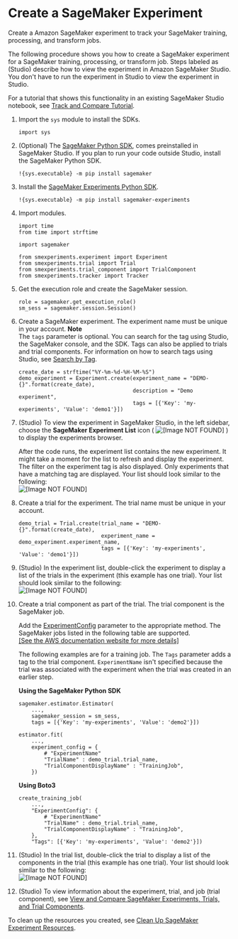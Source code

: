# Create a SageMaker Experiment<a name="experiments-create"></a>

Create a Amazon SageMaker experiment to track your SageMaker training, processing, and transform jobs\.

The following procedure shows you how to create a SageMaker experiment for a SageMaker training, processing, or transform job\. Steps labeled as \(Studio\) describe how to view the experiment in Amazon SageMaker Studio\. You don't have to run the experiment in Studio to view the experiment in Studio\.

For a tutorial that shows this functionality in an existing SageMaker Studio notebook, see [Track and Compare Tutorial](experiments-mnist.md)\.

1. Import the `sys` module to install the SDKs\.

   ```
   import sys
   ```

1. \(Optional\) The [SageMaker Python SDK](https://sagemaker.readthedocs.io), comes preinstalled in SageMaker Studio\. If you plan to run your code outside Studio, install the SageMaker Python SDK\.

   ```
   !{sys.executable} -m pip install sagemaker
   ```

1. Install the [SageMaker Experiments Python SDK](https://sagemaker-experiments.readthedocs.io/en/latest/)\.

   ```
   !{sys.executable} -m pip install sagemaker-experiments
   ```

1. Import modules\.

   ```
   import time
   from time import strftime
   
   import sagemaker
   
   from smexperiments.experiment import Experiment
   from smexperiments.trial import Trial
   from smexperiments.trial_component import TrialComponent
   from smexperiments.tracker import Tracker
   ```

1. Get the execution role and create the SageMaker session\.

   ```
   role = sagemaker.get_execution_role()
   sm_sess = sagemaker.session.Session()
   ```

1. Create a SageMaker experiment\. The experiment name must be unique in your account\.
**Note**  
The `tags` parameter is optional\. You can search for the tag using Studio, the SageMaker console, and the SDK\. Tags can also be applied to trials and trial components\. For information on how to search tags using Studio, see [Search by Tag](experiments-search-studio.md#experiments-search-studio-tags)\.

   ```
   create_date = strftime("%Y-%m-%d-%H-%M-%S")
   demo_experiment = Experiment.create(experiment_name = "DEMO-{}".format(create_date),
                                       description = "Demo experiment",
                                       tags = [{'Key': 'my-experiments', 'Value': 'demo1'}])
   ```

1. \(Studio\) To view the experiment in SageMaker Studio, in the left sidebar, choose the **SageMaker Experiment List** icon \( ![\[Image NOT FOUND\]](http://docs.aws.amazon.com/sagemaker/latest/dg/images/icons/Experiment_list_squid.png) \) to display the experiments browser\.

   After the code runs, the experiment list contains the new experiment\. It might take a moment for the list to refresh and display the experiment\. The filter on the experiment tag is also displayed\. Only experiments that have a matching tag are displayed\. Your list should look similar to the following:  
![\[Image NOT FOUND\]](http://docs.aws.amazon.com/sagemaker/latest/dg/images/studio/studio-setup-experiment-list.png)

1. Create a trial for the experiment\. The trial name must be unique in your account\.

   ```
   demo_trial = Trial.create(trial_name = "DEMO-{}".format(create_date),
                             experiment_name = demo_experiment.experiment_name,
                             tags = [{'Key': 'my-experiments', 'Value': 'demo1'}])
   ```

1. \(Studio\) In the experiment list, double\-click the experiment to display a list of the trials in the experiment \(this example has one trial\)\. Your list should look similar to the following:  
![\[Image NOT FOUND\]](http://docs.aws.amazon.com/sagemaker/latest/dg/images/studio/studio-setup-trial-list.png)

1. Create a trial component as part of the trial\. The trial component is the SageMaker job\.

   Add the [ExperimentConfig](https://docs.aws.amazon.com/sagemaker/latest/APIReference/API_ExperimentConfig.html) parameter to the appropriate method\. The SageMaker jobs listed in the following table are supported\.    
[\[See the AWS documentation website for more details\]](http://docs.aws.amazon.com/sagemaker/latest/dg/experiments-create.html)

   The following examples are for a training job\. The `Tags` parameter adds a tag to the trial component\. `ExperimentName` isn't specified because the trial was associated with the experiment when the trial was created in an earlier step\.

   **Using the SageMaker Python SDK**

   ```
   sagemaker.estimator.Estimator(
       ...,
       sagemaker_session = sm_sess,
       tags = [{'Key': 'my-experiments', 'Value': 'demo2'}])
   
   estimator.fit(
       ...,
       experiment_config = {
           # "ExperimentName"
           "TrialName" : demo_trial.trial_name,
           "TrialComponentDisplayName" : "TrainingJob",
       })
   ```

   **Using Boto3**

   ```
   create_training_job(
       ...,
       "ExperimentConfig": {
           # "ExperimentName"
           "TrialName" : demo_trial.trial_name,
           "TrialComponentDisplayName" : "TrainingJob",
       },
       "Tags": [{'Key': 'my-experiments', 'Value': 'demo2'}])
   ```

1. \(Studio\) In the trial list, double\-click the trial to display a list of the components in the trial \(this example has one trial\)\. Your list should look similar to the following:  
![\[Image NOT FOUND\]](http://docs.aws.amazon.com/sagemaker/latest/dg/images/studio/studio-setup-component-list.png)

1. \(Studio\) To view information about the experiment, trial, and job \(trial component\), see [View and Compare SageMaker Experiments, Trials, and Trial Components](experiments-view-compare.md)\.

To clean up the resources you created, see [Clean Up SageMaker Experiment Resources](experiments-cleanup.md)\.